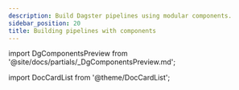 ```yaml
---
description: Build Dagster pipelines using modular components.
sidebar_position: 20
title: Building pipelines with components
---
```


import DgComponentsPreview from '@site/docs/partials/\_DgComponentsPreview.md';

<DgComponentsPreview />

import DocCardList from '@theme/DocCardList';

<DocCardList />
